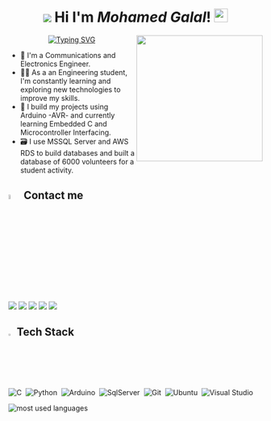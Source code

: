 <h1 align="center">
   <img src="https://komarev.com/ghpvc/?username=MohamedGalal-2&style=flat-square&label=VIEWS">
   Hi I'm <em>Mohamed Galal</em>! 
   <img src="https://media.giphy.com/media/hvRJCLFzcasrR4ia7z/giphy.gif" width="27">
</h1>

<img width="250" align="right" src="https://media.tenor.com/uYP_Nkq8VPsAAAAd/coding-hello-world.gif">

<!-- Typing SVG by DenverCoder1 - https://github.com/DenverCoder1/readme-typing-svg -->
<p align="center">
  <a href="https://git.io/typing-svg"><img src="https://readme-typing-svg.herokuapp.com?font=Fira+Code&duration=4000&pause=500&width=435&lines=Embedded+Systems+Enthusiasm;%22Every+moment+is+a+fresh+beginning%22" alt="Typing SVG" /></a>
</p> 

- 🏢 I'm a Communications and Electronics Engineer.
- 👨‍💻 As a an Engineering student, I'm constantly learning and exploring new technologies to improve my skills.
- 🤖 I build my projects using Arduino -AVR- and currently learning Embedded C and Microcontroller Interfacing.
- 🗃️ I use MSSQL Server and AWS RDS to build databases and built a database of 6000 volunteers for a student activity. 


## <img src="https://media.giphy.com/media/gIkM6hiJfvSIIJCnKy/giphy.gif" width="5%"> Contact me

<a href="https://www.linkedin.com/in/mohamed--galal/" target="_blank"><img src="https://img.shields.io/badge/-Linkedin-0077B5?style=for-the-badge&logo=Linkedin&logoColor=white"/></a>
<a href="https://t.me/Mgalal12" target="_blank"><img src="https://img.shields.io/badge/-Telegram-0077B5?style=for-the-badge&logo=Telegram&logoColor=white"/></a>
<a href="https://twitter.com/Mohamed_Gallall" target="_blank"><img src="https://img.shields.io/badge/-Twitter-1DA1F2?style=for-the-badge&logo=twitter&logoColor=white"/></a>
<a href="https://www.facebook.com/Mohamed.gallalll/" target="_blank"><img src="https://img.shields.io/badge/Facebook-1877F2?style=for-the-badge&logo=facebook&logoColor=white"/></a>
<a href="https://mail.google.com/mail/u/0/#inbox?compose=CllgCJZZQlmjFPSjphcFrSrvmhSJNJrHTgPKjQLcfxhNwZKtZqJvKcWcBhLPnVtmkDFMWtMBLKg" target="_blank"><img src="https://img.shields.io/badge/Gmail-D14836?style=for-the-badge&logo=gmail&logoColor=white"/></a>


## <img src="https://media2.giphy.com/media/QssGEmpkyEOhBCb7e1/giphy.gif?cid=ecf05e47a0n3gi1bfqntqmob8g9aid1oyj2wr3ds3mg700bl&rid=giphy.gif" width ="2.3%"> Tech Stack

![C](https://img.shields.io/badge/C-00599C?style=for-the-badge&logo=c&logoColor=white)&nbsp;
![Python](https://img.shields.io/badge/Python-FFD43B?style=for-the-badge&logo=python&logoColor=blue)&nbsp;
![Arduino](https://img.shields.io/badge/Arduino-00979D?style=for-the-badge&logo=Arduino&logoColor=white)&nbsp;
![SqlServer](https://img.shields.io/badge/Microsoft%20SQL%20Server-CC2927?style=for-the-badge&logo=microsoft%20sql%20server&logoColor=white)&nbsp;
![Git](https://img.shields.io/badge/GIT-E44C30?style=for-the-badge&logo=git&logoColor=white)&nbsp;
![Ubuntu](https://img.shields.io/badge/Ubuntu-E95420?style=for-the-badge&logo=ubuntu&logoColor=white)&nbsp;
![Visual Studio](https://img.shields.io/badge/Visual_Studio-5C2D91?style=for-the-badge&logo=visual%20studio&logoColor=white)&nbsp;


<img align="left" src="https://github-readme-stats.vercel.app/api/top-langs?username=MohamedGalal-2&show_icons=true&locale=en&layout=compact&theme=radical" alt="most used languages" />
<br>


